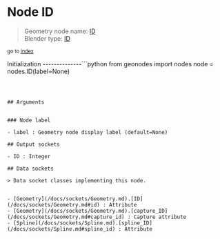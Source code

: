 
# Node ID

> Geometry node name: [ID](https://docs.blender.org/manual/en/latest/modeling/geometry_nodes/input/id.html)<br>
  Blender type: [ID](https://docs.blender.org/api/current/bpy.types.GeometryNodeInputID.html)
  
<sub>go to [index](/docs/index.md)</sub>

Initialization
--------------```python
from geonodes import nodes
node = nodes.ID(label=None)
```



## Arguments


### Node label

- label : Geometry node display label (default=None)

## Output sockets

- ID : Integer

## Data sockets

> Data socket classes implementing this node.
  
  
- [Geometry](/docs/sockets/Geometry.md).[ID](/docs/sockets/Geometry.md#id) : Attribute
- [Geometry](/docs/sockets/Geometry.md).[capture_ID](/docs/sockets/Geometry.md#capture_id) : Capture attribute
- [Spline](/docs/sockets/Spline.md).[spline_ID](/docs/sockets/Spline.md#spline_id) : Attribute
  
